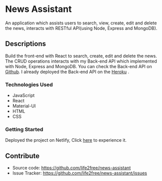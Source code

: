 # News Assistant

An application which assists users to search, view, create, edit and delete the news, interacts with RESTful API(using Node, Express and MongoDB).

## Descriptions

Build the front-end with React to search, create, edit and delete the news. The CRUD operations interacts with my Back-end API which implemented with Node, Express and MongoDB. You can check the Back-end API on [Github](https://github.com/life2free/express-mongodb-api). I already deployed the Back-end API on the [Heroku](https://express-news-api.herokuapp.com/v1) .

### Technologies Used

- JavaScript
- React
- Material-UI
- HTML
- CSS

### Getting Started

Deployed the project on Netlify, Click [here](https://thunderous-news-assistant.netlify.app) to experience it.

## Contribute

- Source code: https://github.com/life2free/news-assistant
- Issue Tracker: https://github.com/life2free/news-assistant/issues
